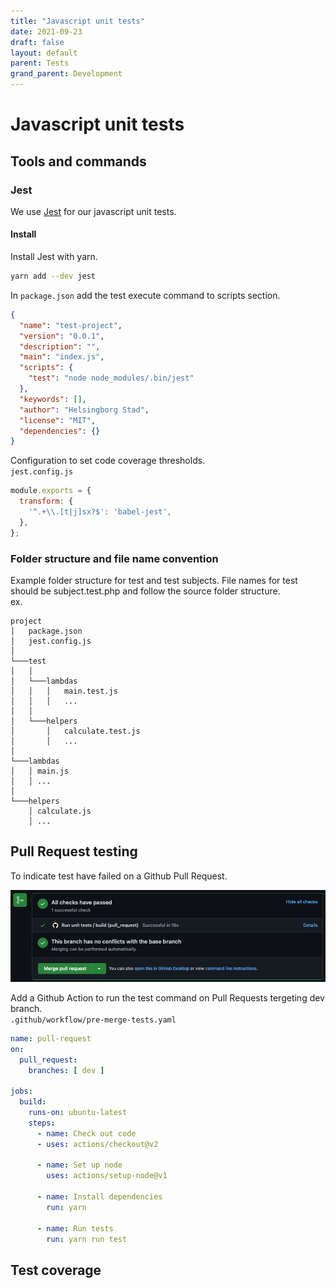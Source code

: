 ```yaml
---
title: "Javascript unit tests"
date: 2021-09-23
draft: false
layout: default
parent: Tests
grand_parent: Development
---
```


# Javascript unit tests

## Tools and commands

### Jest
We use [Jest](https://jestjs.io/) for our javascript unit tests.

#### Install
Install Jest with yarn.
``` bash
yarn add --dev jest
```

In `package.json` add the test execute command to scripts section.

``` json
{
  "name": "test-project",
  "version": "0.0.1",
  "description": "",
  "main": "index.js",
  "scripts": {
    "test": "node node_modules/.bin/jest"
  },
  "keywords": [],
  "author": "Helsingborg Stad",
  "license": "MIT",
  "dependencies": {}
}
```
Configuration to set code coverage thresholds.  
`jest.config.js`
``` javascript
module.exports = {
  transform: {
    '^.+\\.[t|j]sx?$': 'babel-jest',
  },
};
```

### Folder structure and file name convention
Example folder structure for test and test subjects.
File names for test should be subject.test.php and follow the source folder structure.  
ex.  
```
project
│   package.json   
│   jest.config.js
│
└───test
│   │
│   └───lambdas
│   │   │   main.test.js
│   │   │   ...
│   │
│   └───helpers
│       │   calculate.test.js
│       │   ...
│
└───lambdas
│   │ main.js
│   │ ...
│ 
└───helpers
    │ calculate.js
    │ ...
```


## Pull Request testing
To indicate test have failed on a Github Pull Request.  

![GitHub Unit Test check](images/github-check-unit-test.png "github-check-unit-test.png")  

Add a Github Action to run the test command on Pull Requests tergeting dev branch.  
`.github/workflow/pre-merge-tests.yaml`
```yaml 
name: pull-request
on:
  pull_request:
    branches: [ dev ]

jobs:
  build:
    runs-on: ubuntu-latest
    steps:
      - name: Check out code
      - uses: actions/checkout@v2

      - name: Set up node 
        uses: actions/setup-node@v1

      - name: Install dependencies
        run: yarn

      - name: Run tests 
        run: yarn run test
```

## Test coverage
